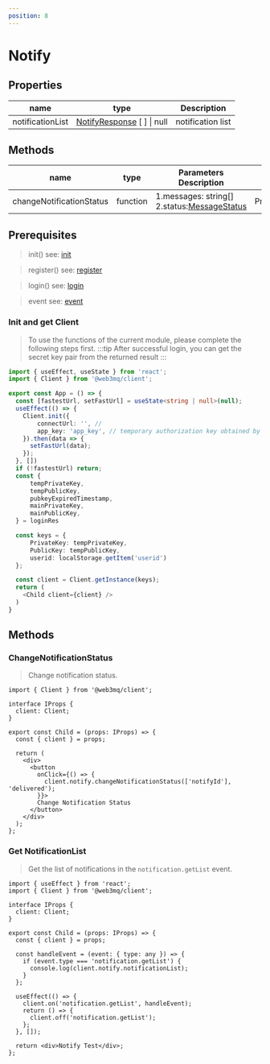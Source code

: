 ```yaml
---
position: 8
---
```


# Notify

## Properties

| name             | type                                                                        | Description       |
| ---------------- | --------------------------------------------------------------------------- | ----------------- |
| notificationList | [NotifyResponse](/docs/Web3MQ-SDK/JS-SDK/types/#notifyresponse) [ ] \| null | notification list |

## Methods

| name                     | type     | Parameters Description                                                                   | response                  |
| ------------------------ | -------- | ---------------------------------------------------------------------------------------- | ------------------------- |
| changeNotificationStatus | function | 1.messages: string[] 2.status:[MessageStatus](/docs/Web3MQ-SDK/JS-SDK/types/#messagestatus) | Promise:[SearchUsersResponse](/docs/Web3MQ-SDK/JS-SDK/types/#searchusersresponse) |

## Prerequisites

> init() see: [init](/docs/Web3MQ-SDK/JS-SDK/client/#init)

> register() see: [register](/docs/Web3MQ-SDK/JS-SDK/register/#register-or-resetpassword)

> login() see: [login](/docs/Web3MQ-SDK/JS-SDK/register/#login)

> event see: [event](/docs/Web3MQ-SDK/JS-SDK/client/#events-1)

### Init and get Client
> To use the functions of the current module, please complete the following steps first.
:::tip
After successful login, you can get the secret key pair from the returned result
:::

```ts
import { useEffect, useState } from 'react';
import { Client } from '@web3mq/client'; 

export const App = () => {
  const [fastestUrl, setFastUrl] = useState<string | null>(null);
  useEffect(() => {
    Client.init({
        connectUrl: '', //
        app_key: 'app_key', // temporary authorization key obtained by applying, will be removed in future testnets and mainnet
    }).then(data => {
      setFastUrl(data);
    });
  }, [])
  if (!fastestUrl) return;
  const {
      tempPrivateKey,
      tempPublicKey,
      pubkeyExpiredTimestamp,
      mainPrivateKey,
      mainPublicKey,
  } = loginRes

  const keys = {
      PrivateKey: tempPrivateKey,
      PublicKey: tempPublicKey,
      userid: localStorage.getItem('userid')
  };

  const client = Client.getInstance(keys);
  return (
    <Child client={client} />
  )
}
```

## Methods

### ChangeNotificationStatus
> Change notification status.

```tsx
import { Client } from '@web3mq/client';

interface IProps {
  client: Client;
}

export const Child = (props: IProps) => {
  const { client } = props;

  return (
    <div>
      <button
        onClick={() => {
          client.notify.changeNotificationStatus(['notifyId'], 'delivered');
        }}>
        Change Notification Status
      </button>
    </div>
  );
};
```

### Get NotificationList
> Get the list of notifications in the `notification.getList` event.

```tsx
import { useEffect } from 'react';
import { Client } from '@web3mq/client';

interface IProps {
  client: Client;
}

export const Child = (props: IProps) => {
  const { client } = props;

  const handleEvent = (event: { type: any }) => {
    if (event.type === 'notification.getList') {
      console.log(client.notify.notificationList);
    }
  };

  useEffect(() => {
    client.on('notification.getList', handleEvent);
    return () => {
      client.off('notification.getList');
    };
  }, []);

  return <div>Notify Test</div>;
};
```
